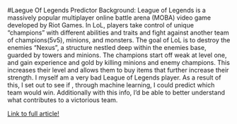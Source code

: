 #Laegue Of Legends Predictor
Background:
League of Legends is a massively popular multiplayer online battle arena (MOBA) video game developed by Riot Games. In LoL, players take control of unique “champions” with different abilities and traits and fight against another team of champions(5v5), minions, and monsters. 
The goal of LoL is to destroy the enemies “Nexus”, a structure nestled deep within the enemies base, guarded by towers and minions. The champions start off weak at level one, and gain experience and gold by killing minions and enemy champions. This increases their level and allows them to buy items that further increase their strength.
I myself am a very bad League of Legends player. As a result of this, I set out to see if , through machine learning, I could predict which team would win. Additionally with this info, I’d be able to better understand what contributes to a victorious team.

[Link to full article!](https://medium.com/@timrocar/predicting-the-winner-of-league-of-legends-games-c6fb3513b3d4/)

